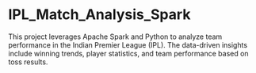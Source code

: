 # IPL_Match_Analysis_Spark
This project leverages Apache Spark and Python to analyze team performance in the Indian Premier League (IPL). The data-driven insights include winning trends, player statistics, and team performance based on toss results.

